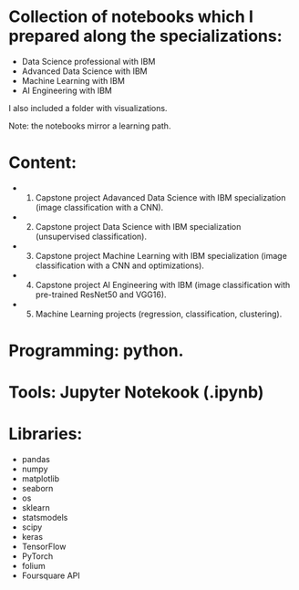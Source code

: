 # Collection of notebooks which I prepared along the specializations:

- Data Science professional with IBM
- Advanced Data Science with IBM
- Machine Learning with IBM
- AI Engineering with IBM

I also included a folder with visualizations.

Note: the notebooks mirror a learning path.

# Content:
- 1. Capstone project Adavanced Data Science with IBM specialization (image classification with a CNN).
- 2. Capstone project Data Science with IBM specialization (unsupervised classification).
- 3. Capstone project Machine Learning with IBM specialization (image classification with a CNN and optimizations).
- 4. Capstone project AI Engineering with IBM (image classification with pre-trained ResNet50 and VGG16).
- 5. Machine Learning projects (regression, classification, clustering).

# Programming: python.

# Tools: Jupyter Notekook (.ipynb)

# Libraries:

- pandas
- numpy
- matplotlib
- seaborn
- os
- sklearn
- statsmodels
- scipy
- keras
- TensorFlow
- PyTorch
- folium
- Foursquare API
